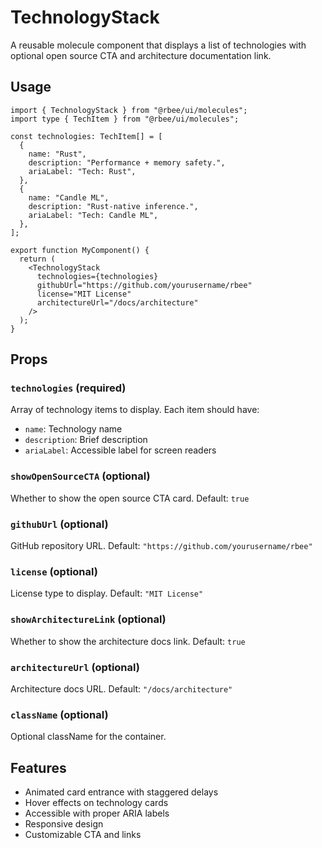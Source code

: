 # TechnologyStack

A reusable molecule component that displays a list of technologies with optional open source CTA and architecture documentation link.

## Usage

```tsx
import { TechnologyStack } from "@rbee/ui/molecules";
import type { TechItem } from "@rbee/ui/molecules";

const technologies: TechItem[] = [
  {
    name: "Rust",
    description: "Performance + memory safety.",
    ariaLabel: "Tech: Rust",
  },
  {
    name: "Candle ML",
    description: "Rust-native inference.",
    ariaLabel: "Tech: Candle ML",
  },
];

export function MyComponent() {
  return (
    <TechnologyStack
      technologies={technologies}
      githubUrl="https://github.com/yourusername/rbee"
      license="MIT License"
      architectureUrl="/docs/architecture"
    />
  );
}
```

## Props

### `technologies` (required)
Array of technology items to display. Each item should have:
- `name`: Technology name
- `description`: Brief description
- `ariaLabel`: Accessible label for screen readers

### `showOpenSourceCTA` (optional)
Whether to show the open source CTA card. Default: `true`

### `githubUrl` (optional)
GitHub repository URL. Default: `"https://github.com/yourusername/rbee"`

### `license` (optional)
License type to display. Default: `"MIT License"`

### `showArchitectureLink` (optional)
Whether to show the architecture docs link. Default: `true`

### `architectureUrl` (optional)
Architecture docs URL. Default: `"/docs/architecture"`

### `className` (optional)
Optional className for the container.

## Features

- Animated card entrance with staggered delays
- Hover effects on technology cards
- Accessible with proper ARIA labels
- Responsive design
- Customizable CTA and links
